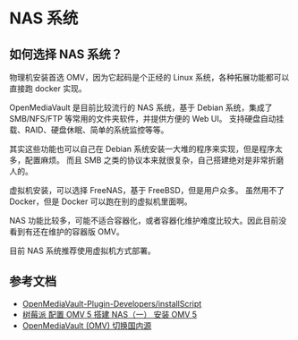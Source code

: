 # NAS 系统

## 如何选择 NAS 系统？

物理机安装首选 OMV，因为它起码是个正经的 Linux 系统，各种拓展功能都可以直接跑 docker 实现。

OpenMediaVault 是目前比较流行的 NAS 系统，基于 Debian 系统，集成了 SMB/NFS/FTP 等常用的文件夹软件，并提供方便的 Web UI。
支持硬盘自动挂载、RAID、硬盘休眠、简单的系统监控等等。

其实这些功能也可以自己在 Debian 系统安装一大堆的程序来实现，但是程序太多，配置麻烦。
而且 SMB 之类的协议本来就很复杂，自己搭建绝对是非常折磨人的。

虚拟机安装，可以选择 FreeNAS，基于 FreeBSD，但是用户众多。
虽然用不了 Docker，但是 Docker 可以跑在别的虚拟机里面啊。

NAS 功能比较多，可能不适合容器化，或者容器化维护难度比较大。因此目前没看到有还在维护的容器版 OMV。

目前 NAS 系统推荐使用虚拟机方式部署。


## 参考文档

- [OpenMediaVault-Plugin-Developers/installScript](https://github.com/OpenMediaVault-Plugin-Developers/installScript)
- [树莓派 配置 OMV 5 搭建 NAS（一） 安装 OMV 5](https://www.cnblogs.com/Yogile/p/12577321.html)
- [OpenMediaVault (OMV) 切换国内源](https://zhuanlan.zhihu.com/p/138552148)
